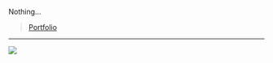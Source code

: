 Nothing...
> [Portfolio](jayharronabejar.vercel.app)
---
[![](https://visitcount.itsvg.in/api?id=jaymar921&icon=0&color=1)](https://visitcount.itsvg.in)
